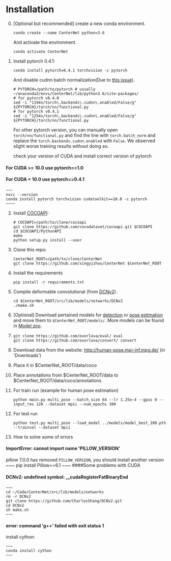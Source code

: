 # Installation


0. [Optional but recommended] create a new conda environment. 

    ~~~
    conda create --name CenterNet python=3.6
    ~~~
    And activate the environment.
    
    ~~~
    conda activate CenterNet
    ~~~

1. Install pytorch 0.4.1:

    ~~~
    conda install pytorch=0.4.1 torchvision -c pytorch
    ~~~
    
    And disable cudnn batch normalization(Due to [this issue](https://github.com/xingyizhou/pytorch-pose-hg-3d/issues/16)).
    
     ~~~
    # PYTORCH=/path/to/pytorch # usually ~/anaconda3/envs/CenterNet/lib/python3.6/site-packages/
    # for pytorch v0.4.0
    sed -i "1194s/torch\.backends\.cudnn\.enabled/False/g" ${PYTORCH}/torch/nn/functional.py
    # for pytorch v0.4.1
    sed -i "1254s/torch\.backends\.cudnn\.enabled/False/g" ${PYTORCH}/torch/nn/functional.py
     ~~~
     
     For other pytorch version, you can manually open `torch/nn/functional.py` and find the line with `torch.batch_norm` and replace the `torch.backends.cudnn.enabled` with `False`. We observed slight worse training results without doing so. 

    check your version of CUDA and install correct version of pytorch

#### For CUDA >= 10.0 use pytorch==1.0

#### For CUDA < 10.0 use pytorch==0.4.1

    ~~~
    nvcc --version
    conda install pytorch torchvision cudatoolkit==10.0 -c pytorch
    ~~~~


     
2. Install [COCOAPI](https://github.com/cocodataset/cocoapi):

    ~~~
    # COCOAPI=/path/to/clone/cocoapi
    git clone https://github.com/cocodataset/cocoapi.git $COCOAPI
    cd $COCOAPI/PythonAPI
    make
    python setup.py install --user
    ~~~

3. Clone this repo:

    ~~~
    CenterNet_ROOT=/path/to/clone/CenterNet
    git clone https://github.com/xingyizhou/CenterNet $CenterNet_ROOT
    ~~~


4. Install the requirements

    ~~~
    pip install -r requirements.txt
    ~~~
    
    
5. Compile deformable convolutional (from [DCNv2](https://github.com/CharlesShang/DCNv2/tree/pytorch_0.4)).

    ~~~
    cd $CenterNet_ROOT/src/lib/models/networks/DCNv2
    ./make.sh
    ~~~

6. [Optional] Download pertained models for [detection]() or [pose estimation]() and move them to `$CenterNet_ROOT/models/`. More models can be found in [Model zoo](MODEL_ZOO.md).

7. 
    ~~~
    git clone https://github.com/ovorlova/eval/ eval
    git clone https://github.com/ovorlova/convert/ convert
    ~~~

8. Download data from the website: http://human-pose.mpi-inf.mpg.de/ (in 'Downloads')

9. Place it in $CenterNet_ROOT/data/coco

10. Place annotations from $CenterNet_ROOT/data to $CenterNet_ROOT/data/coco/annotations
    

11. For train run (example for human pose estimation)

    ~~~
    python main.py multi_pose --batch_size 64 --lr 1.25e-4 --gpus 0 --input_res 128 --dataset mpii --num_epochs 100 
    ~~~

12. For test run

    ~~~
    python test.py multi_pose --load_model ../models/model_best_100.pth --trainval --dataset mpii
    ~~~


13. How to solve some of errors

#### ImportError: cannot import name 'PILLOW_VERSION'

pillow 7.0.0 has removed `PILLOW_VERSION`, you should install another version
    ~~~
    pip install Pillow==6.1
    ~~~
####Some problems with CUDA



####  DCNv2: undefined symbol: __cudaRegisterFatBinaryEnd

    ~~~
    cd ~/Code/CenterNet/src/lib/models/networks
    rm -r DCNv2
    git clone https://github.com/CharlesShang/DCNv2.git
    cd DCNv2
    sh make.sh
    ~~~

####  error: command 'g++' failed with exit status 1

install cython:

    ~~~
    conda install cython
    ~~~

